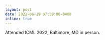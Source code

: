 ```yaml
---
layout: post
date: 2022-06-19 07:59:00-0400
inline: true
---
```


Attended ICML 2022, Baltimore, MD in person.
